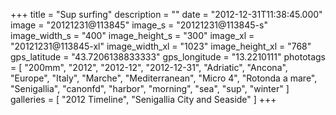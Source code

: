+++
title = "Sup surfing"
description = ""
date = "2012-12-31T11:38:45.000"
image = "20121231@113845"
image_s = "20121231@113845-s"
image_width_s = "400"
image_height_s = "300"
image_xl = "20121231@113845-xl"
image_width_xl = "1023"
image_height_xl = "768"
gps_latitude = "43.7206138833333"
gps_longitude = "13.2210111"
phototags = [ "200mm", "2012", "2012-12", "2012-12-31", "Adriatic", "Ancona", "Europe", "Italy", "Marche", "Mediterranean", "Micro 4", "Rotonda a mare", "Senigallia", "canonfd", "harbor", "morning", "sea", "sup", "winter" ]
galleries = [ "2012 Timeline", "Senigallia City and Seaside" ]
+++
